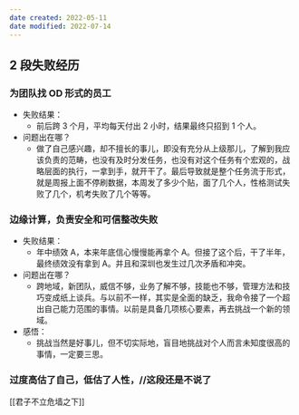 ```yaml
---
date created: 2022-05-11
date modified: 2022-07-14
---
```


## 2 段失败经历

### 为团队找 OD 形式的员工

- 失败结果：
	- 前后跨 3 个月，平均每天付出 2 小时，结果最终只招到 1 个人。
- 问题出在哪？
	- 做了自己感兴趣，却不擅长的事儿，即没有充分从上级那儿，了解到我应该负责的范畴，也没有及时分发任务，也没有对这个任务有个宏观的，战略层面的执行，一拿到手，就开干了。最后导致就是整个任务流于形式，就是周报上面不停刷数据，本周发了多少个贴，面了几个人，性格测试失败了几个，机考失败了几个等等。

### 边缘计算，负责安全和可信整改失败

- 失败结果：
	- 年中绩效 A，本来年底信心慢慢能再拿个 A。但接了这个后，干了半年，最终绩效没有拿到 A。并且和深圳也发生过几次矛盾和冲突。
- 问题出在哪？
	- 跨地域，新团队，威信不够，业务了解不够，技能也不够，管理方法和技巧变成纸上谈兵。与以前不一样，其实是全面的缺乏，我命令接了一个超出自己能力范围的事情。以前是具备几项核心要素，再去挑战一个新的领域。
- 感悟：
	- 挑战当然是好事儿，但不切实际地，盲目地挑战对个人而言未知度很高的事情，一定要三思。

### 过度高估了自己，低估了人性，//这段还是不说了

[[君子不立危墙之下]]
